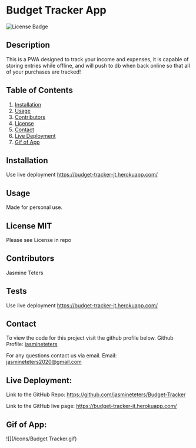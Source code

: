 # Budget Tracker App
![License Badge](https://img.shields.io/badge/license-MIT-purple.svg)
## Description 
This is a PWA designed to track your income and expenses, it is capable of storing entries while offline, and will push to db when back online so that all of your purchases are tracked!

## Table of Contents
1. [Installation](##Installation)
2. [Usage](##Usage)
3. [Contributors](##Contributors)
4. [License](##License)
5. [Contact](##Contact)
6. [Live Deployment](#Live-Deployment)
7. [Gif of App](#Gif-of-App)

## Installation
Use live deployment https://budget-tracker-jt.herokuapp.com/
## Usage 
Made for personal use.
## License  MIT
Please see License in repo
## Contributors
Jasmine Teters
## Tests
Use live deployment https://budget-tracker-jt.herokuapp.com/
## Contact
To view the code for this project visit the github profile below.
Github Profile: [jasmineteters](github.com/jasmineteters)

For any questions contact us via email.
Email: [jasmineteters2020@gmail.com](mailto:jasmineteters2020@gmail.com)

## Live Deployment:

Link to the GitHub Repo: https://github.com/jasmineteters/Budget-Tracker

Link to the GitHub live page: https://budget-tracker-jt.herokuapp.com/

## Gif of App:

![](/icons/Budget Tracker.gif)
